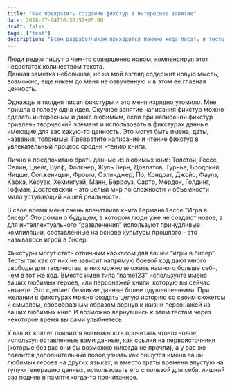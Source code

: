 ```yaml
---
title: "Как превратить создание фикстур в интересное занятие"
date: 2018-07-04T16:30:57+05:00
draft: false
tags: ["test"]
description: "Всем разработчикам приходится помимо кода писать и тесты на него. Неотъемлемой и не самой увлекательной частью этого процесса является создание фикстур. Однако написание фикстур может быть не только монотонным скучным занятием, но и интересным. И я хочу показать как этого достичь."
---
```


Люди редко пишут о чем-то совершенно новом, компенсируя этот недостаток количеством текста.  
Данная заметка небольшая, но на мой взгляд содержит новую мысль, возможно, еще никем до меня не озвученную и в этом ее главная ценность.

Однажды я полдня писал фикстуры и это меня изрядно утомило. Мне пришла в голову одна идея. Скучное занятие написания фикстур можно сделать интересным и даже любимым, если при написании фикстур привлечь творческий элемент и использовать в фикстурах данные имеющие для вас какую-то ценность. 
Это могут быть имена, даты, названия, топонимы. 
Превратите написание и чтение фикстур в увлекательный процесс сродни чтению книги. 

Лично я предпочитаю брать данные из любимых книг: Толстой, Гессе, Селин, Цвейг, Вулф, Фолкнер, Жуль Верн, Довлатов, Турнье,  Бродский, Ницше, Солженицын, Фромм, Сэлинджер, По, Кондрат, Джойс, Фаулз, Кафка, Керуак, Хемингуэй, Манн, Берроуз, Сартр, Мердок, Голдинг, Гофман, Достоевский - это целый мир по сложности и объемности мало уступающий нашей реальности.

В свое время меня очень впечатлила книга Германа Гессе “Игра в бисер”. 
Это роман о будущем, в котором люди уже не создают новое, а для интеллектуального “развлечения” используют причудливые компиляции, составленные на основе культуры прошлого - это называлось игрой в бисер.

Фикстуры могут стать отличным каркасом для вашей “игры в бисер”. 
Тесты так как от них не зависит напрямую боевой код дают много свободы для творчества, в них можно вложить намного больше себя, чем в тот же код.
Вместо имен типа “name123” используйте имена ваших любимых героев, или персонажей книги, которую вы сейчас читаете. 
Это сделает безликие данные более одушевленными. 
При желании в фикстурах можно создать целую историю со своим сюжетом и смыслом, своеобразным образом вернув к жизни персонажей из ваших любимых книг. 
И возможно вернувшись к этим тестам через некоторое время вы сами улыбнетесь.

У ваших коллег появится возможность прочитать что-то новое, используя оставленные вами данные, как ссылки на первоисточники (которые без вас они бы возможно никогда не прочли), а у вас же появится дополнительный повод узнать как пишутся имена ваши любимых героев на других языках, и вместо траты времени впустую на тупую генерацию данных, использовать его с пользой для себя, лишний раз подняв в памяти когда-то прочитанное.
